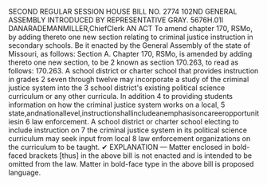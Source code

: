 SECOND REGULAR SESSION
HOUSE BILL NO. 2774
102ND GENERAL ASSEMBLY
INTRODUCED BY REPRESENTATIVE GRAY.
5676H.01I DANARADEMANMILLER,ChiefClerk
AN ACT
To amend chapter 170, RSMo, by adding thereto one new section relating to criminal justice
instruction in secondary schools.
Be it enacted by the General Assembly of the state of Missouri, as follows:
Section A. Chapter 170, RSMo, is amended by adding thereto one new section, to be
2 known as section 170.263, to read as follows:
170.263. A school district or charter school that provides instruction in grades
2 seven through twelve may incorporate a study of the criminal justice system into the
3 school district's existing political science curriculum or any other curricula. In addition
4 to providing students information on how the criminal justice system works on a local,
5 state,andnationallevel,instructionshallincludeanemphasisoncareeropportunitiesin
6 law enforcement. A school district or charter school electing to include instruction on
7 the criminal justice system in its political science curriculum may seek input from local
8 law enforcement organizations on the curriculum to be taught.
✔
EXPLANATION — Matter enclosed in bold-faced brackets [thus] in the above bill is not enacted and is
intended to be omitted from the law. Matter in bold-face type in the above bill is proposed language.